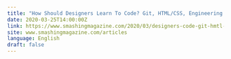 ```yaml
---
title: "How Should Designers Learn To Code? Git, HTML/CSS, Engineering Principles (Part 2)"
date: 2020-03-25T14:00:00Z
link: https://www.smashingmagazine.com/2020/03/designers-code-git-hmtl-css-engineering-principles/?utm_medium=RSS&utm_source=news.12bit.vn
site: www.smashingmagazine.com/articles
language: English
draft: false
---
```

